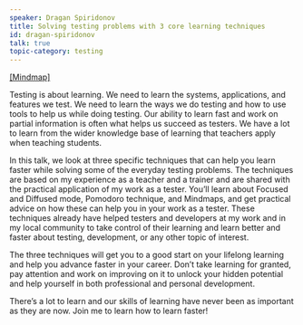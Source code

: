 ```yaml
---
speaker: Dragan Spiridonov
title: Solving testing problems with 3 core learning techniques
id: dragan-spiridonov
talk: true
topic-category: testing
---
```

<a href="https://drive.google.com/file/d/0B36uqsKV90-HbVVfOUlGQVdfRTQ/view?usp=sharing">[Mindmap]</a>

Testing is about learning. We need to learn the systems, applications, and features we test. We need to learn the ways we do testing and how to use tools to help us while doing testing. Our ability to learn fast and work on partial information is often what helps us succeed as testers. We have a lot to learn from the wider knowledge base of learning that teachers apply when teaching students.

In this talk, we look at three specific techniques that can help you learn faster while solving some of the everyday testing problems. The techniques are based on my experience as a teacher and a trainer and are shared with the practical application of my work as a tester. You’ll learn about Focused and Diffused mode, Pomodoro technique, and Mindmaps, and get practical advice on how these can help you in your work as a tester. These techniques already have helped testers and developers at my work and in my local community to take control of their learning and learn better and faster about testing, development, or any other topic of interest.

The three techniques will get you to a good start on your lifelong learning and help you advance faster in your career. Don’t take learning for granted, pay attention and work on improving on it to unlock your hidden potential and help yourself in both professional and personal development.

There’s a lot to learn and our skills of learning have never been as important as they are now. Join me to learn how to learn faster!
